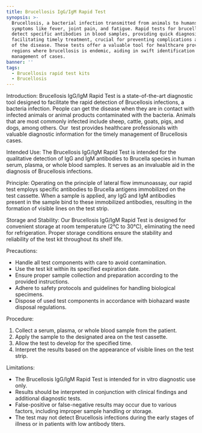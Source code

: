 ```yaml
---
title: Brucellosis IgG/IgM Rapid Test
synopsis: >-
  Brucellosis, a bacterial infection transmitted from animals to humans, causes
  symptoms like fever, joint pain, and fatigue. Rapid tests for brucellosis
  detect specific antibodies in blood samples, providing quick diagnosis and
  facilitating timely treatment, crucial for preventing complications and spread
  of the disease. These tests offer a valuable tool for healthcare providers in
  regions where brucellosis is endemic, aiding in swift identification and
  management of cases.
banner: ''
tags:
  - Brucellosis rapid test kits
  - Brucellosis
---
```


Introduction: Brucellosis IgG/IgM Rapid Test is a state-of-the-art diagnostic tool designed to facilitate the rapid detection of Brucellosis infections, a bacteria infection. People can get the disease when they are in contact with infected animals or animal products contaminated with the bacteria. Animals that are most commonly infected include sheep, cattle, goats, pigs, and dogs, among others. Our  test provides healthcare professionals with valuable diagnostic information for the timely management of Brucellosis cases.

Intended Use: The Brucellosis IgG/IgM Rapid Test is intended for the qualitative detection of IgG and IgM antibodies to Brucella species in human serum, plasma, or whole blood samples. It serves as an invaluable aid in the diagnosis of Brucellosis infections.

Principle: Operating on the principle of lateral flow immunoassay, our rapid test employs specific antibodies to Brucella antigens immobilized on the test cassette. When a sample is applied, any IgG and IgM antibodies present in the sample bind to these immobilized antibodies, resulting in the formation of visible lines on the test strip.

Storage and Stability: Our Brucellosis IgG/IgM Rapid Test is designed for convenient storage at room temperature (2°C to 30°C), eliminating the need for refrigeration. Proper storage conditions ensure the stability and reliability of the test kit throughout its shelf life.

Precautions:

* Handle all test components with care to avoid contamination.
* Use the test kit within its specified expiration date.
* Ensure proper sample collection and preparation according to the provided instructions.
* Adhere to safety protocols and guidelines for handling biological specimens.
* Dispose of used test components in accordance with biohazard waste disposal regulations.

Procedure:

1. Collect a serum, plasma, or whole blood sample from the patient.
2. Apply the sample to the designated area on the test cassette.
3. Allow the test to develop for the specified time.
4. Interpret the results based on the appearance of visible lines on the test strip.

Limitations:

* The Brucellosis IgG/IgM Rapid Test is intended for in vitro diagnostic use only.
* Results should be interpreted in conjunction with clinical findings and additional diagnostic tests.
* False-positive or false-negative results may occur due to various factors, including improper sample handling or storage.
* The test may not detect Brucellosis infections during the early stages of illness or in patients with low antibody titers.
